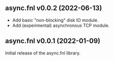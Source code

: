 ## async.fnl v0.0.2 (2022-06-13)

- Add basic "non-blocking" disk IO module.
- Add (experimental) asynchronous TCP module.

## async.fnl v0.0.1 (2022-01-09)

Initial release of the async.fnl library.

<!--  LocalWords:  destructuring metamethod
 -->
